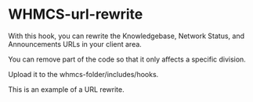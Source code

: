 # WHMCS-url-rewrite
With this hook, you can rewrite the Knowledgebase, Network Status, and Announcements URLs in your client area.

You can remove part of the code so that it only affects a specific division.

Upload it to the whmcs-folder/includes/hooks.

This is an example of a URL rewrite.
